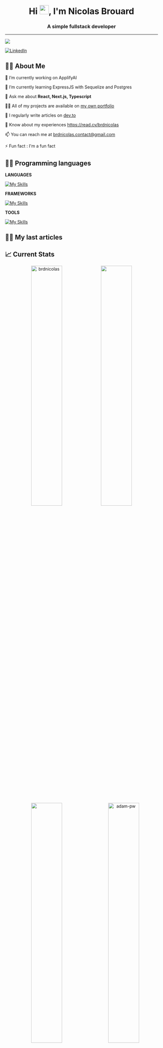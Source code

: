 
<h1 align="center">Hi <img src='https://raw.githubusercontent.com/rahulkarda/rahulkarda/main/wave.gif' style="height: 30px;"/>, I'm Nicolas Brouard</h1>
<h3 align="center">A simple fullstack developer</h3>

--- 

[![](https://visitcount.itsvg.in/api?id=brdnicolas&icon=0&color=0)](https://visitcount.itsvg.in)

[![LinkedIn](https://img.shields.io/badge/LinkedIn-%230077B5.svg?logo=linkedin&logoColor=white)](https://linkedin.com/in/brdnicolas)



## 🙋‍♂️ About Me
🔭 I’m currently working on ApplifyAI

🌱 I’m currently learning ExpressJS with Sequelize and Postgres

💬 Ask me about **React, Next.js, Typescript**

👨‍💻 All of my projects are available on [my own portfolio](https://brdnicolas.com)

📝 I regularly write articles on [dev.to](https://dev.to/exiosys)

📄 Know about my experiences https://read.cv/brdnicolas

📫 You can reach me at <a href="mailto:brdnicolas.contact@gmail.com">brdnicolas.contact@gmail.com</a>

⚡ Fun fact : I'm a fun fact

## 👨‍💻 Programming languages
**LANGUAGES**

[![My Skills](https://skillicons.dev/icons?i=typescript,javascript,bash,python,html,css&perline=3)](https://skillicons.dev)

**FRAMEWORKS**

[![My Skills](https://skillicons.dev/icons?i=react,next,nest,tailwind,materialui,sass,redux,express,sequelize,postgresql,mysql,mongo&perline=3)](https://skillicons.dev)

**TOOLS**

[![My Skills](https://skillicons.dev/icons?i=git,github,gitlab,vscode,jest,figma,postman,docker,idea&perline=3)](https://skillicons.dev)

## ✍🏻 My last articles
<!-- BLOG-POST-LIST:START -->
<!-- BLOG-POST-LIST:END -->

## 📈 Current Stats
</div>
<p align="center"><img width="45%" src="https://github-readme-streak-stats.herokuapp.com/?user=brdnicolas&theme=gotham&show_icons=true" alt="brdnicolas"/>

<img width="45%" src="https://github-readme-stats-ten-gilt.vercel.app/api?username=brdnicolas&show_icons=true&theme=gotham"/>
</p>

<p align="center"><img  width="45%" src="https://github-readme-stats-ten-gilt.vercel.app/api/top-langs/?username=brdnicolas&theme=gotham"/>
<img width="45%" align="right" src="https://github.com/Adam-pw/Adam-pw/blob/main/animation_500_kxa883sd.gif?raw=true" alt="adam-pw" />

</p>

### ✍️ Random Dev Quote
![](https://quotes-github-readme.vercel.app/api?type=horizontal&theme=dracula)

### 😂 Random Dev Meme
<img src='https://randommeme-five.vercel.app/' style="height: 400px;"/>

<!-- Proudly created with GPRM ( https://gprm.itsvg.in ) -->